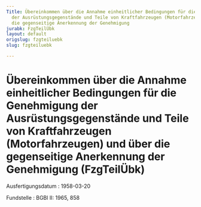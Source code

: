 ```yaml
---
Title: Übereinkommen über die Annahme einheitlicher Bedingungen für die Genehmigung
  der Ausrüstungsgegenstände und Teile von Kraftfahrzeugen (Motorfahrzeugen) und über
  die gegenseitige Anerkennung der Genehmigung
jurabk: FzgTeilÜbk
layout: default
origslug: fzgteiluebk
slug: fzgteiluebk

---
```


# Übereinkommen über die Annahme einheitlicher Bedingungen für die Genehmigung der Ausrüstungsgegenstände und Teile von Kraftfahrzeugen (Motorfahrzeugen) und über die gegenseitige Anerkennung der Genehmigung (FzgTeilÜbk)

Ausfertigungsdatum
:   1958-03-20

Fundstelle
:   BGBl II: 1965, 858

